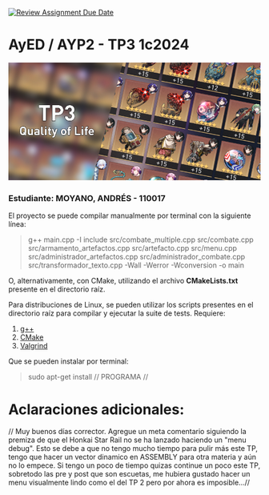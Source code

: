 [![Review Assignment Due Date](https://classroom.github.com/assets/deadline-readme-button-24ddc0f5d75046c5622901739e7c5dd533143b0c8e959d652212380cedb1ea36.svg)](https://classroom.github.com/a/Z4l11-L-)
# AyED / AYP2 - TP3 1c2024

<p align="center">
   <img src="Banner.jpg" alt="TP3: Quality of Life"><br>
</p>

### Estudiante: MOYANO, ANDRÉS - 110017

El proyecto se puede compilar manualmente por terminal con la siguiente línea:

>g++ main.cpp -I include src/combate_multiple.cpp src/combate.cpp src/armamento_artefactos.cpp src/artefacto.cpp src/menu.cpp src/administrador_artefactos.cpp src/administrador_combate.cpp src/transformador_texto.cpp -Wall -Werror -Wconversion -o main

O, alternativamente, con CMake, utilizando el archivo **CMakeLists.txt** presente en el directorio raíz.

Para distribuciones de Linux, se pueden utilizar los scripts presentes en el directorio raíz para compilar y ejecutar
la suite de tests. Requiere:

1. [g++](https://gcc.gnu.org/)
2. [CMake](https://cmake.org/)
3. [Valgrind](https://valgrind.org/)

Que se pueden instalar por terminal:

> sudo apt-get install // PROGRAMA //

# Aclaraciones adicionales:

// Muy buenos días corrector. Agregue un meta comentario siguiendo la premiza de
que el Honkai Star Rail no se ha lanzado haciendo un "menu debug". Esto se debe
a que no tengo mucho tiempo para pulir más este TP, tengo que hacer un 
vector dinamico en ASSEMBLY para otra materia y aún no lo empece. Si tengo
un poco de tiempo quizas continue un poco este TP, sobretodo las pre y post
que son escuetas, me hubiera gustado hacer un menu visualmente lindo como
el del TP 2 pero por ahora es imposible...//